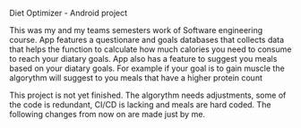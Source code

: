 Diet Optimizer - Android project

This was my and my teams semesters work of Software engineering course. App features a questionare and goals databases that collects data that helps the function to calculate how much calories you need to consume
to reach your diatary goals. App also has a feature to suggest you meals based on your diatary goals. For example if your goal is to gain muscle the algorythm will suggest to you meals that have a higher protein count

This project is not yet finished. The algorythm needs adjustments, some of the code is redundant, CI/CD is lacking and meals are hard coded. The following changes from now on are made just by me.
